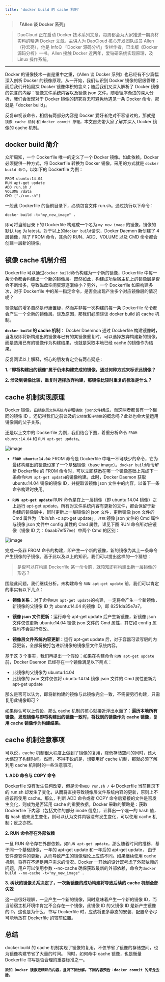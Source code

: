 ```yaml
---
title: 'docker build 的 cache 机制'
---
```


<!-- reviewed by fiona -->

>**「Allen 谈 Docker 系列」**

>DaoCloud 正在启动 Docker 技术系列文章，每周都会为大家推送一期真材实料的精选 Docker 文章。主讲人为 DaoCloud 核心开发团队成员 Allen（孙宏亮），他是 InfoQ 「Docker 源码分析」专栏作者，已出版《Docker 源码分析》一书。Allen 接触 Docker 近两年，爱钻研系统实现原理，及 Linux 操作系统。

---

Docker 的镜像技术一直是重中之重，《Allen 谈 Docker 系列》也已经有不少篇幅深入剖析 Docker 的镜像原理。从一开始，我们认识到 Docker 镜像的层级管理；而后我们开始窥探 Docker 镜像体积的含义；随后我们又深入解析了 Docker 镜像的包含的内容：镜像文件系统内容以及镜像 json 文件。随着循序渐进的深入分析，我们会发现对于 Docker 镜像的研究将无可避免地遇见一条 Docker 命令，那就是「docker build」。

反复审视该命令，相信有两部分内容是 Docker 爱好者绝对不容错过的，那就是 `镜像 cache 机制` 和 `docker commit 原理`，本文首先带大家了解并深入 Docker 镜像的 cache 机制。

## docker build 简介

众所周知，一个 Dockerfile 唯一的定义了一个 Docker 镜像。如此依赖，Docker 必须提供一种方式，将 Dockerfile 转换为 Docker 镜像，采用的方式就是 `docker build 命令`。以如下的 Dockerfile 为例：

```
FROM ubuntu:14.04 
RUN apt-get update 
ADD run.sh /  
VOLUME /data  
CMD ["./run.sh"]  
``` 
一般此 Dockerfile 的当前目录下，必须包含文件 run.sh。通过执行以下命令：

```
docker build -t="my_new_image" .
```
即可将当前目录下的 Dockerfile 构建成一个名为 `my_new_image` 的镜像，镜像的默认 tag 为 latest。对于以上的`docker build`请求，Docker Daemon 新创建了 4 层镜像，除了 FROM 命令，其余的 RUN、ADD、VOLUME 以及 CMD 命令都会创建一层新的镜像。

## 镜像 cache 机制介绍

Dockerfile 可以通过`docker build`命令构建为一个新的镜像，Dockerfile 中每一条命令都会构建出一个新的镜像层。既然如此，构建成功后宿主机上的镜像层是否会不断增多，导致磁盘空间资源逐渐缩小？另外，一个 Dockerfile 如果构建多次，对于 Dockerfile 中的某一指定命令，是否会出现产生多个对应镜像层的情况呢？

镜像层的增多自然是毋庸置疑，然而并非每一次构建的每一条 Dockerfile 命令都会产生一个全新的镜像层。谈及原因，那我们必须谈谈 docker build 的 cache 机制。

**`docker build` 的 cache 机制**： Docker Daemnon 通过 Dockerfile 构建镜像时，当发现即将新构建出的镜像与已有的某镜像重复时，可以选择放弃构建新的镜像，而是选用已有的镜像作为构建结果，也就是采取本地已经 cache 的镜像作为结果。

反复阅读以上解释，细心的朋友肯定会有两点疑惑：

**1. “即将构建出的镜像”属于仍未构建完成的镜像，通过何种方式来标识此镜像？**

**2. 涉及到镜像比较，重复时选择放弃构建，那镜像比较时重复的标准是什么？**

## cache 机制实现原理

Docker 镜像，由`镜像层文件系统内容`和`镜像 json文件`组成，而这两者都含有一个相同的镜像 ID 。还记得我们之前谈及的`父镜像`和`子镜像`的概念吗？此处也会大量运用镜像间的父子关系。

还是以上文中的 Dockerfile 为例，我们结合下图，着重分析命令 `FROM ubuntu:14.04` 和 `RUN apt-get update`。


![image](http://7xi8kv.com5.z0.glb.qiniucdn.com/cache_image.jpg)

- **`FROM ubuntu:14.04`**: FROM 命令是 Dockerfile 中唯一不可缺少的命令，它为最终构建出的镜像设定了一个基础镜像（base image）。`docker build`命令解析 Dockerfile 的 FROM 命令时，可以立即获悉在哪一个镜像基础上完成下一条命令`RUN apt-get update`的镜像构建。此时，Docker Daemon 获取 ubuntu:14.04 镜像的镜像 ID，并提取该镜像 json 文件中的内容，以备下一条命令构建时使用。

- **`RUN apt-get update`**:RUN 命令是在上一层镜像（即 ubuntu:14.04 镜像）之上运行 apt-get update，所有对文件系统内容有更新的文件，都会保留于新构建的镜像层中，同时更新上一层镜像的 json 文件，更新镜像 json 文件的 Cmd 属性为「/bin/sh -c apt-get update」。`注意`:镜像 json 文件的 Cmd 属性与镜像 json 文件中 config 属性的 Cmd 属性，详见下图 RUN 命令所对应镜像（镜像 ID 为：0aaab7ef57ee）中两个 Cmd 的区别：

![image](http://7xi8kv.com5.z0.glb.qiniucdn.com/two_cmds.jpg)

完成一条非 FROM 命令的构建，即产生一个新的镜像，新的镜像为其上一条命令产生镜像的子镜像。基于此以及以上的知识，我们可以提出这样的一个猜想：

> 是否可以在构建 Dockerfile 某一命令前，就预知即将构建出新一层镜像的形态？

围绕此问题，我们继续分析。未构建命令 `RUN apt-get update` 前，我们可以肯定的事实有以下几点：

- **镜像关系**：对于命令`RUN apt-get update`的构建，一定将会产生一个新镜像，新镜像的父镜像 ID 为 ubuntu:14.04 的镜像 ID，即 8251da35e7a7。

- **镜像 json 文件更新**：运行命令 apt-get update 后产生新镜像，新镜像 json 文件仅仅更新 ubuntu:14.04 镜像 json 文件的 Cmd 属性，其它如 config 属性均不会进行修改。

- **镜像层文件系统内容更新**：运行 apt-get update 后，对于容器可读写层的内容更新，全部将被打包进新镜像的镜像层文件系统内容。

基于这 3 个事实，我们再提出一个假设：如果在构建命令 `RUN apt-get update` 前，Docker Daemon 已经存在一个镜像满足以下两点：

- 此镜像的父镜像为 ubuntu:14.04
- 此镜像的 json 文件仅仅将 ubuntu:14.04 镜像 json 文件的 Cmd 属性更新为 apt-get update

那么是否可以认为，即将新构建的镜像与此镜像完全一致，不需要另行构建，只需复用此镜像即可？

如果你认可以上假设，那么 cache 机制的核心就接近浮出水面了：**遍历本地所有镜像，发现镜像与即将构建出的镜像一致时，将找到的镜像作为 cache 镜像，复用 cache 镜像作为构建结果。**

## cache 机制注意事项

可以说，cache 机制很大程度上做到了镜像的复用，降低存储空间的同时，还大大缩短了构建时间。然而，不得不说的是，想要用好 cache 机制，那就必须了解利用 cache 机制时的一些注意事项。

**1. ADD 命令与 COPY 命令**

Dockerfile 没有发生任何改变，但是命令`ADD run.sh /` 中 Dockerfile 当前目录下的 run.sh 却发生了变化，从而将直接导致镜像层文件系统内容的更新，原则上不应该再使用 cache。那么，判断 ADD 命令或者 COPY 命令后紧接的文件是否发生变化，则成为是否延用 cache 的重要依据。Docker 采取的策略是：获取 Dockerfile 下内容（包括文件的部分 inode 信息），计算出一个唯一的 hash 值，若 hash 值未发生变化，则可以认为文件内容没有发生变化，可以使用 cache 机制；反之亦然。

**2. RUN 命令存在外部依赖**

一旦 RUN 命令存在外部依赖，如`RUN apt-get update`，那么随着时间的推移，基于同一个基础镜像，一年的 apt-get update 和一年后的 apt-get update， 由于软件源软件的更新，从而导致产生的镜像理论上应该不同。如果继续使用 cache 机制，将存在不满足用户需求的情况。Docker 一开始的设计既考虑了外部依赖的问题，用户可以使用参数 --no-cache 确保获取最新的外部依赖，命令为`docker build --no-cache -t="my_new_image" .`

**3. 树状的镜像关系决定了，一次新镜像的成功构建将导致后续的 cache 机制全部失效**

这一点很好理解，一旦产生一个新的镜像，同时意味着产生一个新的镜像 ID，而当前宿主机环境中肯定不会存在一个镜像，此镜像 ID 的父镜像 ID 是新产生镜像的ID。这也是为什么，书写 Dockerfile 时，应该将更多静态的安装、配置命令尽可能地放在 Dockerfile 的较前位置。

## 总结

docker build 的 cache 机制实现了镜像的复用，不仅节省了镜像的存储空间，也为镜像构建节省了大量的时间。 同时，如何命中 cache 镜像，也是衡量 Dockerfile 书写是否合理的重要标准之一。

**`欲知 Docker 镜像更精彩的内容，且听下回分解。下回内容预告：docker commit 的来龙去脉。`**


